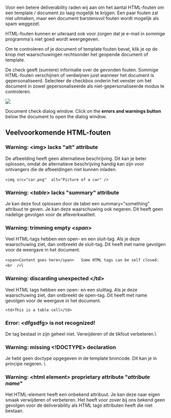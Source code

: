 Voor een betere deliverability raden wij aan om het aantal HTML-fouten
om een template / document zo laag mogelijk te krijgen. Een paar fouten
zal niet uitmaken, maar een document barstensvol fouten wordt mogelijk
als spam weggezet.

HTML-fouten kunnen er uiteraard ook voor zorgen dat je e-mail in sommige
programma's niet goed wordt weergegeven.

Om te controleren of je document of template fouten bevat, klik je op de
knop met waarschuwingen rechtsonder het geopende document of template.

De check geeft (sumiere) informatie over de gevonden fouten. Sommige
HTML-fouten verschijnen of verdwijnen juist wanneer het document is
gepersonaliseerd. Selecteer de checkbox onderin het venster om het
document in zowel gepersonaliseerde als niet-gepersonaliseerde modus te
controleren.

![](htmlerrors.png)

Document check dialog window. Click on the **errors and warnings
button** below the document to open the dialog window.

Veelvoorkomende HTML-fouten
---------------------------

### Warning: \<img\> lacks "alt" attribute

De afbeelding heeft geen alternatieve beschrijving. Dit kan je beter
oplossen, omdat de alternatieve beschrijving handig kan zijn voor
ontvangers die de afbeeldingen niet kunnen inladen. \
\
`<img src="car.png"  alt="Picture of a car" />`

### Warning: \<*table*\> lacks "summary" attribute

Je kan deze fout oplossen door de tabel een summary="something"
attribuut te geven. Je kan deze waarschuwing ook negeren. Dit heeft geen
nadelige gevolgen voor de afleverkwaliteit.

### Warning: trimming empty \<*span*\>

Veel HTML-tags hebben een open- en een sluit-tag. Als je deze
waarschuwing ziet, dan ontbreekt de sluit-tag. Dit heeft met name
gevolgen voor de weergave in het document. \
 \
`<span>Content goes here</span>   Some HTML tags can be self closed: <br  />`\

### Warning: discarding unexpected \</td\>

Veel HTML tags hebben een open- en een sluittag. Als je deze
waarschuwing ziet, dan ontbreekt de open-tag. Dit heeft met name
gevolgen voor de weergave in het document.

`<td>This is a table cell</td>`

### Error: \<dfgsdfg\> is not recognized!

De tag bestaat in zijn geheel niet. Verwijderen of de tikfout
verbeteren.\

### Warning: missing \<!DOCTYPE\> declaration

Je hebt geen doctype opgegeven in de template broncode. Dit kan je in
principe negeren. \

### Warning: \<html element\> proprietary attribute "*attribute name*"

Het HTML-element heeft een onbekend attribuut. Je kan deze naar eigen
smaak verwijderen of verbeteren. Het heeft voor zover bij ons bekend
geen gevolgen voor de deliverability als HTML tags attributen heeft die
niet bestaan.
